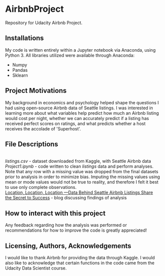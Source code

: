 # AirbnbProject
Repository for Udacity Airbnb Project.

## Installations
My code is written entirely within a Jupyter notebook via Anaconda, using Python 3. 
All libraries utilized were available through Anaconda:
  - Numpy
  - Pandas
  - Sklearn

## Project Motivations
My background in economics and psychology helped shape the questions I had using open-source Airbnb data of Seattle listings.
I was interested in learning more about what variables help predict how much an Airbnb listing would cost per night, whether we can accurately predict if a listing has received perfect scores on ratings, and what predicts whether a host receives the accolade of 'Superhost'.

## File Descriptions
<br> *listings.csv* - dataset downloaded from Kaggle, with Seattle Airbnb data
<br> *Project1.ipynb* - code written to clean *listings* data and perform analyses. Note that any row with a missing value was dropped from the final datasets prior to analysis in order to minimize bias. Imputing the missing values using mean or mode values would not be true to reality, and therefore I felt it best to use only complete observations. 
<br> [Location, Location, Location —Data Behind Seattle Airbnb Listings Share the Secret to Success](https://medium.com/@nataliya.rubinchik/location-location-location-data-behind-seattle-airbnb-listings-share-the-secret-to-success-5b5de0f77dd0) - blog discussing findings of analysis

## How to interact with this project
Any feedback regarding how the analysis was performed or recommendations for how to improve the code is greatly appreciated!

## Licensing, Authors, Acknowledgements
I would like to thank Airbnb for providing the data through Kaggle. I would also like to acknowledge that certain functions in the code came from the Udacity Data Scientist course. 
